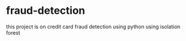 # fraud-detection
this project is on credit card fraud detection using python using isolation forest
